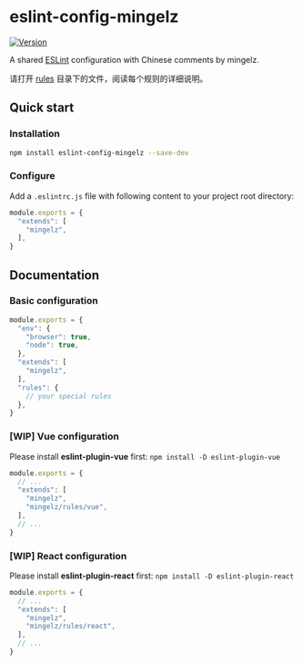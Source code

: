 # eslint-config-mingelz

[![Version](https://img.shields.io/npm/v/eslint-config-mingelz.svg?style=flat)](https://www.npmjs.com/package/eslint-config-mingelz)

A shared [ESLint](https://eslint.org) configuration with Chinese comments by mingelz.

请打开 [rules](./rules) 目录下的文件，阅读每个规则的详细说明。

## Quick start

### Installation

```sh
npm install eslint-config-mingelz --save-dev
```

### Configure

Add a `.eslintrc.js` file with following content to your project root directory:

```js
module.exports = {
  "extends": [
    "mingelz",
  ],
}
```

## Documentation

### Basic configuration

```js
module.exports = {
  "env": {
    "browser": true,
    "node": true,
  },
  "extends": [
    "mingelz",
  ],
  "rules": {
    // your special rules
  },
}
```

### [WIP] Vue configuration

Please install **eslint-plugin-vue** first: `npm install -D eslint-plugin-vue`

```js
module.exports = {
  // ...
  "extends": [
    "mingelz",
    "mingelz/rules/vue",
  ],
  // ...
}
```

### [WIP] React configuration

Please install **eslint-plugin-react** first: `npm install -D eslint-plugin-react`

```js
module.exports = {
  // ...
  "extends": [
    "mingelz",
    "mingelz/rules/react",
  ],
  // ...
}
```
